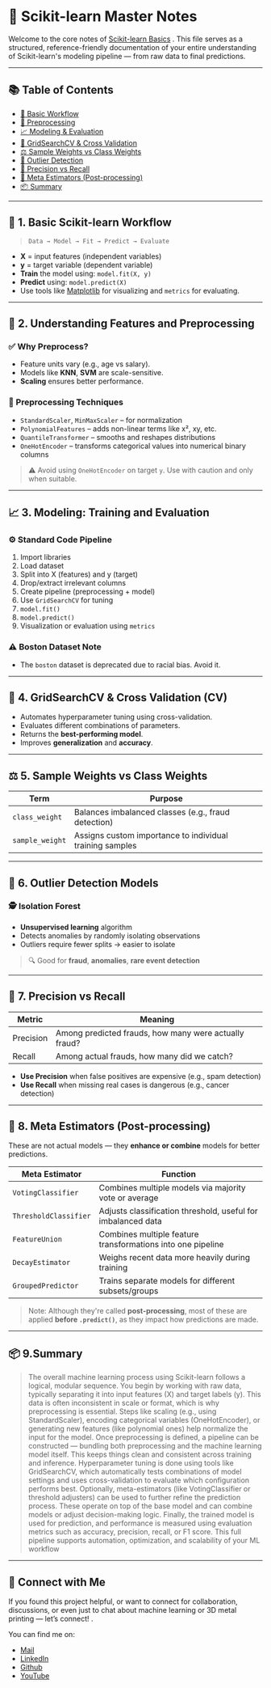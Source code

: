 # 🤖 Scikit-learn Master Notes

Welcome to the core notes of [Scikit-learn Basics](https://scikit-learn.org/0.21/user_guide.html)
. This file serves as a structured, reference-friendly documentation of your entire understanding of Scikit-learn's modeling pipeline — from raw data to final predictions.

---

## 📚 Table of Contents

- [🧠 Basic Workflow](#-1-basic-scikit-learn-workflow)
- [🧪 Preprocessing](#-2-understanding-features-and-preprocessing)
- [📈 Modeling & Evaluation](#-3-modeling-training-and-evaluation)
- [🔢 GridSearchCV & Cross Validation](#-4-gridsearchcv--cross-validation-cv)
- [⚖️ Sample Weights vs Class Weights](#-5-sample-weights-vs-class-weights)
- [🚨 Outlier Detection](#-6-outlier-detection-models)
- [🧮 Precision vs Recall](#-7-precision-vs-recall)
- [🧠 Meta Estimators (Post-processing)](#-8-meta-estimators-post-processing)
- [📦 Summary](#-9-summary)

---

## 🧠 1. Basic Scikit-learn Workflow

> `Data → Model → Fit → Predict → Evaluate`

- **X** = input features (independent variables)
- **y** = target variable (dependent variable)
- **Train** the model using: `model.fit(X, y)`
- **Predict** using: `model.predict(X)`
- Use tools like [Matplotlib](https://matplotlib.org/stable/users/index.html) for visualizing and `metrics` for evaluating.

---

## 🧪 2. Understanding Features and Preprocessing

### ✅ Why Preprocess?

- Feature units vary (e.g., age vs salary).
- Models like **KNN**, **SVM** are scale-sensitive.
- **Scaling** ensures better performance.

### 🔧 Preprocessing Techniques

- `StandardScaler`, `MinMaxScaler` – for normalization
- `PolynomialFeatures` – adds non-linear terms like x², xy, etc.
- `QuantileTransformer` – smooths and reshapes distributions
- `OneHotEncoder` – transforms categorical values into numerical binary columns

> ⚠️ Avoid using `OneHotEncoder` on target `y`. Use with caution and only when suitable.

---

## 📈 3. Modeling: Training and Evaluation

### ⚙️ Standard Code Pipeline

1. Import libraries  
2. Load dataset  
3. Split into X (features) and y (target)  
4. Drop/extract irrelevant columns  
5. Create pipeline (preprocessing + model)  
6. Use `GridSearchCV` for tuning  
7. `model.fit()`  
8. `model.predict()`  
9. Visualization or evaluation using `metrics`  

### ⚠️ Boston Dataset Note

- The `boston` dataset is deprecated due to racial bias. Avoid it.

---

## 🔢 4. GridSearchCV & Cross Validation (CV)

- Automates hyperparameter tuning using cross-validation.
- Evaluates different combinations of parameters.
- Returns the **best-performing model**.
- Improves **generalization** and **accuracy**.

---

## ⚖️ 5. Sample Weights vs Class Weights

| Term            | Purpose                                                   |
|-----------------|-----------------------------------------------------------|
| `class_weight`  | Balances imbalanced classes (e.g., fraud detection)       |
| `sample_weight` | Assigns custom importance to individual training samples  |

---

## 🚨 6. Outlier Detection Models

### 🕵️ Isolation Forest

- **Unsupervised learning** algorithm
- Detects anomalies by randomly isolating observations
- Outliers require fewer splits → easier to isolate

> 🔍 Good for **fraud**, **anomalies**, **rare event detection**

---

## 🧮 7. Precision vs Recall

| Metric     | Meaning                                                                  |
|------------|--------------------------------------------------------------------------|
| Precision  | Among predicted frauds, how many were actually fraud?                    |
| Recall     | Among actual frauds, how many did we catch?                              |

- **Use Precision** when false positives are expensive (e.g., spam detection)
- **Use Recall** when missing real cases is dangerous (e.g., cancer detection)

---

## 🧠 8. Meta Estimators (Post-processing)

These are not actual models — they **enhance or combine** models for better predictions.

| Meta Estimator      | Function                                                         |
|---------------------|------------------------------------------------------------------|
| `VotingClassifier`  | Combines multiple models via majority vote or average            |
| `ThresholdClassifier` | Adjusts classification threshold, useful for imbalanced data  |
| `FeatureUnion`      | Combines multiple feature transformations into one pipeline      |
| `DecayEstimator`    | Weighs recent data more heavily during training                  |
| `GroupedPredictor`  | Trains separate models for different subsets/groups              |

> Note: Although they're called **post-processing**, most of these are applied **before `.predict()`**, as they impact how predictions are made.

---

## 📦 9.Summary
>The overall machine learning process using Scikit-learn follows a logical, modular sequence.
You begin by working with raw data, typically separating it into input features (X) and target labels (y). This data is often inconsistent in scale or format, which is why preprocessing is essential. Steps like scaling (e.g., using StandardScaler), encoding categorical variables (OneHotEncoder), or generating new features (like polynomial ones) help normalize the input for the model.
Once preprocessing is defined, a pipeline can be constructed — bundling both preprocessing and the machine learning model itself. This keeps things clean and consistent across training and inference.
Hyperparameter tuning is done using tools like GridSearchCV, which automatically tests combinations of model settings and uses cross-validation to evaluate which configuration performs best.
Optionally, meta-estimators (like VotingClassifier or threshold adjusters) can be used to further refine the prediction process. These operate on top of the base model and can combine models or adjust decision-making logic.
Finally, the trained model is used for prediction, and performance is measured using evaluation metrics such as accuracy, precision, recall, or F1 score. This full pipeline supports automation, optimization, and scalability of your ML workflow 

---
## 🙌 Connect with Me

If you found this project helpful, or want to connect for collaboration, discussions, or even just to chat about machine learning or 3D metal printing — let’s connect! 
.

  You can find me on: 
  - [Mail](mailto:yadav.aditya595@gmail.com?subject=Hey%20Aditya&body=Just%20saw%20your%20project!)
  - [LinkedIn](https://www.linkedin.com/in/aditya-yadav-77061a33a/)  
  - [Github](https://github.com/Adityeah18)  
  - [YouTube](https://www.youtube.com/@aypy27) 
